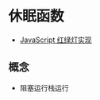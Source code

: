 # 休眠函数
* [JavaScript 红绿灯实现](https://blog.csdn.net/qq_39770065/article/details/111031039?utm_medium=distribute.pc_relevant.none-task-blog-OPENSEARCH-8.control&depth_1-utm_source=distribute.pc_relevant.none-task-blog-OPENSEARCH-8.control)

## 概念
* 阻塞运行栈运行